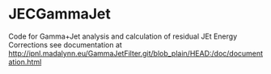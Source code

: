 JECGammaJet
===========
Code for Gamma+Jet analysis and calculation of residual JEt Energy Corrections
see documentation at http://ipnl.madalynn.eu/GammaJetFilter.git/blob_plain/HEAD:/doc/documentation.html 
